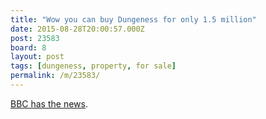 ```yaml
---
title: "Wow you can buy Dungeness for only 1.5 million"
date: 2015-08-28T20:00:57.000Z
post: 23583
board: 8
layout: post
tags: [dungeness, property, for sale]
permalink: /m/23583/
---
```

<a href="http://www.bbc.co.uk/news/magazine-34073509">BBC has the news</a>.
